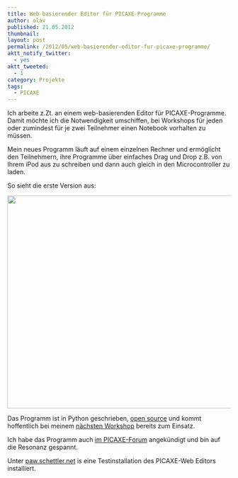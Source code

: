 ```yaml
---
title: Web-basierender Editor für PICAXE-Programme
author: olav
published: 21.05.2012
thumbnail:
layout: post
permalink: /2012/05/web-basierender-editor-fur-picaxe-programme/
aktt_notify_twitter:
  - yes
aktt_tweeted:
  - 1
category: Projekte
tags:
  - PICAXE
---
```

Ich arbeite z.Zt. an einem web-basierenden Editor für PICAXE-Programme. Damit möchte ich die Notwendigkeit umschiffen, bei Workshops für jeden oder zumindest für je zwei Teilnehmer einen Notebook vorhalten zu müssen.

Mein neues Programm läuft auf einem einzelnen Rechner und ermöglicht den Teilnehmern, ihre Programme über einfaches Drag und Drop z.B. von Ihrem iPod aus zu schreiben und dann auch gleich in den Microcontroller zu laden.

So sieht die erste Version aus:

<img alt="" src="https://img.skitch.com/20120521-xdd63tcn3k5qwhfm42c5ytchqm.png" title="Web-basierender PICAXE-Editor mit Drag &#038; Drop" class="alignnone" width="734" height="481" />

Das Programm ist in Python geschrieben, [open source][1] und kommt hoffentlich bei meinem [nächsten Workshop][2] bereits zum Einsatz.

Ich habe das Programm auch [im PICAXE-Forum][3] angekündigt und bin auf die Resonanz gespannt.

Unter [paw.schettler.net][4] is eine Testinstallation des PICAXE-Web Editors installiert.

 [1]: http://schettler.net/fossil/paw "Source-Code des web-basierten PICAXE-Editors PAW"
 [2]: http://www.muellestumpe.de/kunst-und-kultur/kursprogramm/workshops "Entdeckungen 2012 im Haus Müllestumpe"
 [3]: http://www.picaxeforum.co.uk/showthread.php?21269-Is-there-a-formal-grammar-for-PICAXE-basic
 [4]: http://paw.schettler.net/ "hier kann man den Editor ausprobieren"
